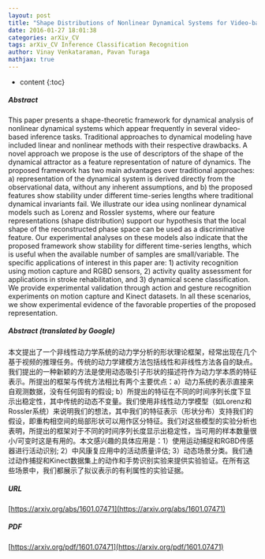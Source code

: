 ```yaml
---
layout: post
title: "Shape Distributions of Nonlinear Dynamical Systems for Video-based Inference"
date: 2016-01-27 18:01:38
categories: arXiv_CV
tags: arXiv_CV Inference Classification Recognition
author: Vinay Venkataraman, Pavan Turaga
mathjax: true
---
```


* content
{:toc}

##### Abstract
This paper presents a shape-theoretic framework for dynamical analysis of nonlinear dynamical systems which appear frequently in several video-based inference tasks. Traditional approaches to dynamical modeling have included linear and nonlinear methods with their respective drawbacks. A novel approach we propose is the use of descriptors of the shape of the dynamical attractor as a feature representation of nature of dynamics. The proposed framework has two main advantages over traditional approaches: a) representation of the dynamical system is derived directly from the observational data, without any inherent assumptions, and b) the proposed features show stability under different time-series lengths where traditional dynamical invariants fail. We illustrate our idea using nonlinear dynamical models such as Lorenz and Rossler systems, where our feature representations (shape distribution) support our hypothesis that the local shape of the reconstructed phase space can be used as a discriminative feature. Our experimental analyses on these models also indicate that the proposed framework show stability for different time-series lengths, which is useful when the available number of samples are small/variable. The specific applications of interest in this paper are: 1) activity recognition using motion capture and RGBD sensors, 2) activity quality assessment for applications in stroke rehabilitation, and 3) dynamical scene classification. We provide experimental validation through action and gesture recognition experiments on motion capture and Kinect datasets. In all these scenarios, we show experimental evidence of the favorable properties of the proposed representation.

##### Abstract (translated by Google)
本文提出了一个非线性动力学系统的动力学分析的形状理论框架，经常出现在几个基于视频的推理任务。传统的动力学建模方法包括线性和非线性方法各自的缺点。我们提出的一种新颖的方法是使用动态吸引子形状的描述符作为动力学本质的特征表示。所提出的框架与传统方法相比有两个主要优点：a）动力系统的表示直接来自观测数据，没有任何固有的假设; b）所提出的特征在不同的时间序列长度下显示出稳定性，其中传统的动态不变量。我们使用非线性动力学模型（如​​Lorenz和Rossler系统）来说明我们的想法，其中我们的特征表示（形状分布）支持我们的假设，即重构相空间的局部形状可以用作区分特征。我们对这些模型的实验分析也表明，所提出的框架对于不同的时间序列长度显示出稳定性，当可用的样本数量很小/可变时这是有用的。本文感兴趣的具体应用是：1）使用运动捕捉和RGBD传感器进行活动识别; 2）中风康复应用中的活动质量评估; 3）动态场景分类。我们通过动作捕捉和Kinect数据集上的动作和手势识别实验来提供实验验证。在所有这些场景中，我们都展示了拟议表示的有利属性的实验证据。

##### URL
[https://arxiv.org/abs/1601.07471](https://arxiv.org/abs/1601.07471)

##### PDF
[https://arxiv.org/pdf/1601.07471](https://arxiv.org/pdf/1601.07471)

